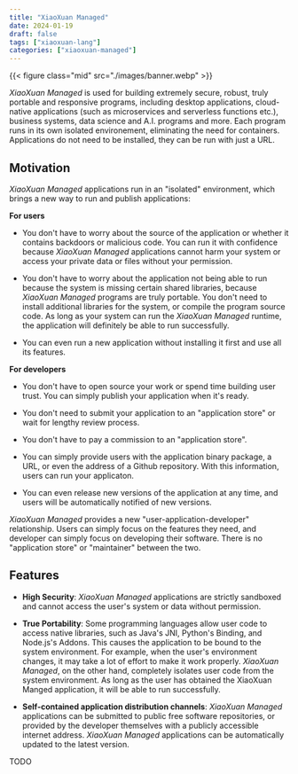 ```yaml
---
title: "XiaoXuan Managed"
date: 2024-01-19
draft: false
tags: ["xiaoxuan-lang"]
categories: ["xiaoxuan-managed"]
---
```


{{< figure class="mid" src="./images/banner.webp" >}}

_XiaoXuan Managed_ is used for building extremely secure, robust, truly portable and responsive programs, including desktop applications, cloud-native applications (such as microservices and serverless functions etc.), business systems, data science and A.I. programs and more. Each program runs in its own isolated environement, eliminating the need for containers. Applications do not need to be installed, they can be run with just a URL.

## Motivation

_XiaoXuan Managed_ applications run in an "isolated" environment, which brings a new way to run and publish applications:

**For users**

- You don't have to worry about the source of the application or whether it contains backdoors or malicious code. You can run it with confidence because _XiaoXuan Managed_ applications cannot harm your system or access your private data or files without your permission.

- You don't have to worry about the application not being able to run because the system is missing certain shared libraries, because _XiaoXuan Managed_ programs are truly portable. You don't need to install additional libraries for the system, or compile the program source code. As long as your system can run the _XiaoXuan Managed_ runtime, the application will definitely be able to run successfully.

- You can even run a new application without installing it first and use all its features.

**For developers**

- You don't have to open source your work or spend time building user trust. You can simply publish your application when it's ready.

- You don't need to submit your application to an "application store" or wait for lengthy review process.

- You don't have to pay a commission to an "application store".

- You can simply provide users with the application binary package, a URL, or even the address of a Github repository. With this information, users can run your applicaton.

- You can even release new versions of the application at any time, and users will be automatically notified of new versions.

_XiaoXuan Managed_ provides a new "user-application-developer" relationship. Users can simply focus on the features they need, and developer can simply focus on developing their software. There is no "application store" or "maintainer" between the two.

## Features

- **High Security**: _XiaoXuan Managed_ applications are strictly sandboxed and cannot access the user's system or data without permission.

- **True Portability**: Some programming languages allow user code to access native libraries, such as Java's JNI, Python's Binding, and Node.js's Addons. This causes the application to be bound to the system environment. For example, when the user's environment changes, it may take a lot of effort to make it work properly. _XiaoXuan Managed_, on the other hand, completely isolates user code from the system environment. As long as the user has obtained the XiaoXuan Manged application, it will be able to run successfully.

- **Self-contained application distribution channels**: _XiaoXuan Managed_ applications can be submitted to public free software repositories, or provided by the developer themselves with a publicly accessible internet address. _XiaoXuan Managed_ applications can be automatically updated to the latest version.

TODO